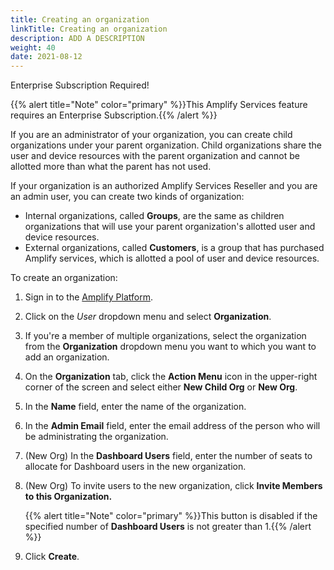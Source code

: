 ```yaml
---
title: Creating an organization
linkTitle: Creating an organization
description: ADD A DESCRIPTION
weight: 40
date: 2021-08-12
---
```


Enterprise Subscription Required!

{{% alert title="Note" color="primary" %}}This Amplify Services feature requires an Enterprise Subscription.{{% /alert %}}

If you are an administrator of your organization, you can create child organizations under your parent organization. Child organizations share the user and device resources with the parent organization and cannot be allotted more than what the parent has not used.

If your organization is an authorized Amplify Services Reseller and you are an admin user, you can create two kinds of organization:

* Internal organizations, called **Groups**, are the same as children organizations that will use your parent organization's allotted user and device resources.
* External organizations, called **Customers**, is a group that has purchased Amplify services, which is allotted a pool of user and device resources.

To create an organization:

1. Sign in to the [Amplify Platform](https://platform.axway.com/).
2. Click on the _User_ dropdown menu and select **Organization**.
3. If you're a member of multiple organizations, select the organization from the **Organization** dropdown menu you want to which you want to add an organization.
4. On the **Organization** tab, click the **Action Menu** icon in the upper-right corner of the screen and select either **New Child Org** or **New Org**.
5. In the **Name** field, enter the name of the organization.
6. In the **Admin Email** field, enter the email address of the person who will be administrating the organization.
7. (New Org) In the **Dashboard Users** field, enter the number of seats to allocate for Dashboard users in the new organization.
8. (New Org) To invite users to the new organization, click **Invite Members to this Organization.**

    {{% alert title="Note" color="primary" %}}This button is disabled if the specified number of **Dashboard Users** is not greater than 1.{{% /alert %}}

9. Click **Create**.
